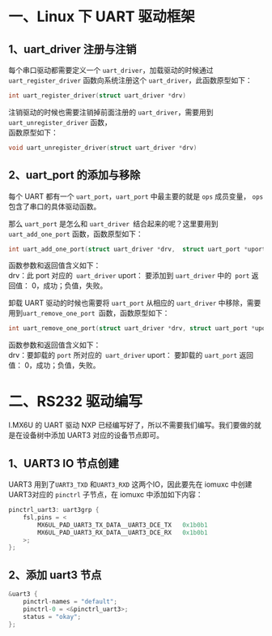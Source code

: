 # 一、Linux 下 UART 驱动框架
## 1、uart_driver 注册与注销
每个串口驱动都需要定义一个 `uart_driver`，加载驱动的时候通过 `uart_register_driver` 函数向系统注册这个 `uart_driver`，此函数原型如下：  
```cpp
int uart_register_driver(struct uart_driver *drv)
```

注销驱动的时候也需要注销掉前面注册的 `uart_driver`，需要用到 `uart_unregister_driver` 函数，  
函数原型如下：  
```cpp
void uart_unregister_driver(struct uart_driver *drv)  
```

## 2、uart_port 的添加与移除
每个 UART 都有一个 `uart_port`，`uart_port` 中最主要的就是 `ops` 成员变量， `ops` 包含了串口的具体驱动函数。

那么 `uart_port` 是怎么和 `uart_driver `结合起来的呢？这里要用到 `uart_add_one_port` 函数，函数原型如下：  
```cpp
int uart_add_one_port(struct uart_driver *drv,  struct uart_port *uport)
```
函数参数和返回值含义如下：  
drv：此 port 对应的` uart_driver`
uport： 要添加到 `uart_driver` 中的` port`
返回值： 0，成功；负值，失败。

卸载 UART 驱动的时候也需要将 `uart_port` 从相应的 `uart_driver` 中移除，需要用到`uart_remove_one_port `函数，函数原型如下：  
```cpp
int uart_remove_one_port(struct uart_driver *drv, struct uart_port *uport)  
```
函数参数和返回值含义如下：  
drv：要卸载的 `port` 所对应的` uart_driver`
uport： 要卸载的 `uart_port`
返回值： 0，成功；负值，失败。

# 二、RS232 驱动编写
I.MX6U 的 UART 驱动 NXP 已经编写好了，所以不需要我们编写。我们要做的就是在设备树中添加 UART3 对应的设备节点即可。

## 1、UART3 IO 节点创建
UART3 用到了`UART3_TXD` 和`UART3_RXD` 这两个IO，因此要先在 iomuxc 中创建UART3对应的 `pinctrl` 子节点，在 iomuxc 中添加如下内容：
```c
pinctrl_uart3: uart3grp {
	fsl,pins = <
		MX6UL_PAD_UART3_TX_DATA__UART3_DCE_TX   0x1b0b1
		MX6UL_PAD_UART3_RX_DATA__UART3_DCE_RX   0x1b0b1
	>;
};
```
## 2、添加 uart3 节点
```c
&uart3 {
	pinctrl-names = "default";
	pinctrl-0 = <&pinctrl_uart3>;
	status = "okay";
};
```

<!--stackedit_data:
eyJoaXN0b3J5IjpbMTUwMzc4NTY2OSwtODI5MjM2MzMxLC0xMj
g5OTIxOTA2LC0xMTk5NDE5MTkzLDk5NTg0NjI0XX0=
-->